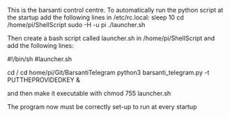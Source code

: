 This is the barsanti control centre.
To automatically run the python script at the startup add the following lines in /etc/rc.local:
sleep 10
cd /home/pi/ShellScript
sudo -H -u pi ./launcher.sh

Then create a bash script called launcher.sh in /home/pi/ShellScript and add the following lines:

#!/bin/sh
#launcher.sh

cd /
cd home/pi/Git/BarsantiTelegram
python3 barsanti_telegram.py -t PUTTHEPROVIDEDKEY &

and then make it executable with chmod 755 launcher.sh

The program now must be correctly set-up to run at every startup

